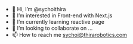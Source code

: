 - 👋 Hi, I’m @sychoithira
- 👀 I’m interested in Front-end with Next.js
- 🌱 I’m currently learning reactive page
- 💞️ I’m looking to collaborate on ...
- 📫 How to reach me sychoi@thirarobotics.com

<!---
sychoithira/sychoithira is a ✨ special ✨ repository because its `README.md` (this file) appears on your GitHub profile.
You can click the Preview link to take a look at your changes.
--->
